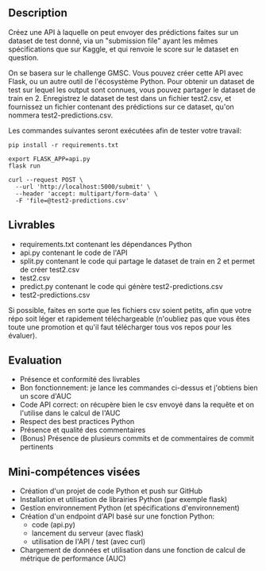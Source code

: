 ## Description

Créez une API à laquelle on peut envoyer des prédictions faites sur un dataset de test donné, via un "submission file" ayant les mêmes spécifications que sur Kaggle, et qui renvoie le score sur le dataset en question. 

On se basera sur le challenge GMSC. Vous pouvez créer cette API avec Flask, ou un autre outil de l'écosystème Python. Pour obtenir un dataset de test sur lequel les output sont connues, vous pouvez partager le dataset de train en 2. Enregistrez le dataset de test dans un fichier test2.csv, et fournissez un fichier contenant des prédictions sur ce dataset, qu'on nommera test2-predictions.csv.

Les commandes suivantes seront exécutées afin de tester votre travail:

```
pip install -r requirements.txt

export FLASK_APP=api.py
flask run

curl --request POST \
  --url 'http://localhost:5000/submit' \
  --header 'accept: multipart/form-data' \
  -F 'file=@test2-predictions.csv'
```

## Livrables

* requirements.txt contenant les dépendances Python
* api.py contenant le code de l'API
* split.py contenant le code qui partage le dataset de train en 2 et permet de créer test2.csv
* test2.csv
* predict.py contenant le code qui génère test2-predictions.csv
* test2-predictions.csv

Si possible, faites en sorte que les fichiers csv soient petits, afin que votre répo soit léger et rapidement téléchargeable (n'oubliez pas que vous êtes toute une promotion et qu'il faut télécharger tous vos repos pour les évaluer).

## Evaluation

* Présence et conformité des livrables
* Bon fonctionnement: je lance les commandes ci-dessus et j'obtiens bien un score d'AUC
* Code API correct: on récupère bien le csv envoyé dans la requête et on l'utilise dans le calcul de l'AUC
* Respect des best practices Python
* Présence et qualité des commentaires
* (Bonus) Présence de plusieurs commits et de commentaires de commit pertinents


## Mini-compétences visées

* Création d'un projet de code Python et push sur GitHub
* Installation et utilisation de librairies Python (par exemple flask)
* Gestion environnement Python (et spécifications d'environnement)
* Création d'un endpoint d'API basé sur une fonction Python:
  * code (api.py)
  * lancement du serveur (avec flask)
  * utilisation de l'API / test (avec curl)
* Chargement de données et utilisation dans une fonction de calcul de métrique de performance (AUC)
